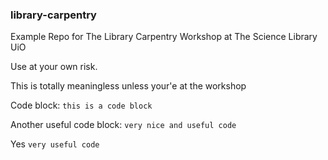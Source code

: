 ### library-carpentry

Example Repo for The Library Carpentry Workshop at The Science Library UiO

Use at your own risk.

This is totally meaningless  unless your'e at the workshop

Code block: `this is a code block`

Another useful code block: `very nice and useful code`

Yes `very useful code`

